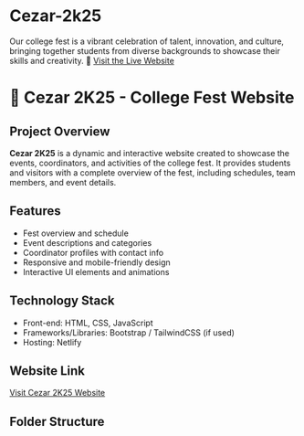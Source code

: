 # Cezar-2k25
Our college fest is a vibrant celebration of talent, innovation, and culture, bringing together students from diverse backgrounds to showcase their skills and creativity.
🔗 [Visit the Live Website](https://cezar-2k25.netlify.app)
# 🎉 Cezar 2K25 - College Fest Website

## Project Overview
**Cezar 2K25** is a dynamic and interactive website created to showcase the events, coordinators, and activities of the college fest. It provides students and visitors with a complete overview of the fest, including schedules, team members, and event details.

## Features
- Fest overview and schedule
- Event descriptions and categories
- Coordinator profiles with contact info
- Responsive and mobile-friendly design
- Interactive UI elements and animations

## Technology Stack
- Front-end: HTML, CSS, JavaScript
- Frameworks/Libraries: Bootstrap / TailwindCSS (if used)
- Hosting: Netlify

## Website Link
[Visit Cezar 2K25 Website](https://cezar-2k25.netlify.app)

## Folder Structure

